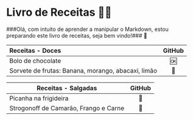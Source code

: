 # Livro de Receitas :man_cook:

###Olá, com intuito de aprender a manipular o Markdown, estou preparando este livro de receitas, seja bem vindo!### :wave:

| Receitas - Doces                                   |  GitHub  |
| :------------------------------------------------- | :------: |
| Bolo de chocolate                                  |   :ok:   |
| Sorvete de frutas: Banana, morango, abacaxi, limão | :hammer: |

| Receitas - Salgadas                   |  GitHub  |
| ------------------------------------- | :------: |
| Picanha na frigideira                 | :hammer: |
| Strogonoff de Camarão, Frango e Carne | :hammer: |
